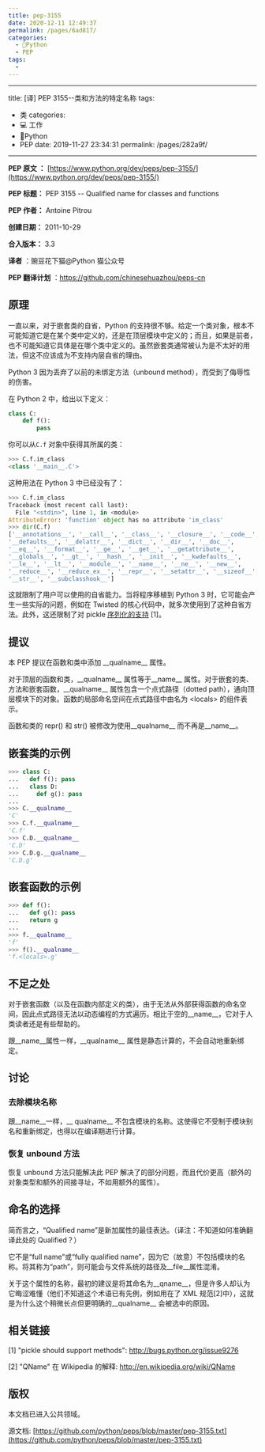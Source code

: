```yaml
---
title: pep-3155
date: 2020-12-11 12:49:37
permalink: /pages/6ad817/
categories:
  - 🐍Python
  - PEP
tags:
  - 
---
```

---
title: [译] PEP 3155--类和方法的特定名称
tags: 
  - 类
categories: 
  - 💻 工作
  - 🐍Python
  - PEP
date: 2019-11-27 23:34:31
permalink: /pages/282a9f/
---

**PEP 原文 ：** [https://www.python.org/dev/peps/pep-3155/](https://www.python.org/dev/peps/pep-3155/)

**PEP 标题：** PEP 3155 -- Qualified name for classes and functions

**PEP 作者：** Antoine Pitrou

**创建日期：** 2011-10-29

**合入版本：** 3.3

**译者** ：豌豆花下猫@Python 猫公众号

**PEP 翻译计划** ：https://github.com/chinesehuazhou/peps-cn

## 原理

一直以来，对于嵌套类的自省，Python 的支持很不够。给定一个类对象，根本不可能知道它是在某个类中定义的，还是在顶层模块中定义的；而且，如果是前者，也不可能知道它具体是在哪个类中定义的。虽然嵌套类通常被认为是不太好的用法，但这不应该成为不支持内层自省的理由。

Python 3 因为丢弃了以前的未绑定方法（unbound method），而受到了侮辱性的伤害。

在 Python 2 中，给出以下定义：

```python
class C:
    def f():
        pass
```

你可以从`C.f` 对象中获得其所属的类：

```python
>>> C.f.im_class
<class '__main__.C'>
```

这种用法在 Python 3 中已经没有了：

```python
>>> C.f.im_class
Traceback (most recent call last):
  File "<stdin>", line 1, in <module>
AttributeError: 'function' object has no attribute 'im_class'
>>> dir(C.f)
['__annotations__', '__call__', '__class__', '__closure__', '__code__',
'__defaults__', '__delattr__', '__dict__', '__dir__', '__doc__',
'__eq__', '__format__', '__ge__', '__get__', '__getattribute__',
'__globals__', '__gt__', '__hash__', '__init__', '__kwdefaults__',
'__le__', '__lt__', '__module__', '__name__', '__ne__', '__new__',
'__reduce__', '__reduce_ex__', '__repr__', '__setattr__', '__sizeof__',
'__str__', '__subclasshook__']
```

这就限制了用户可以使用的自省能力。当将程序移植到 Python 3 时，它可能会产生一些实际的问题，例如在 Twisted 的核心代码中，就多次使用到了这种自省方法。此外，这还限制了对 pickle [序列化的支持](http://bugs.python.org/issue9276) [1]。

## 提议

本 PEP 提议在函数和类中添加 \_\_qualname\_\_ 属性。

对于顶层的函数和类，\_\_qualname\_\_ 属性等于\_\_name\_\_ 属性。对于嵌套的类、方法和嵌套函数，\_\_qualname\_\_ 属性包含一个点式路径（dotted path），通向顶层模块下的对象。函数的局部命名空间在点式路径中由名为 \<locals\> 的组件表示。

函数和类的 repr() 和 str() 被修改为使用\_\_qualname\_\_ 而不再是\_\_name\_\_。

## 嵌套类的示例

```python
>>> class C:
...   def f(): pass
...   class D:
...     def g(): pass
...
>>> C.__qualname__
'C'
>>> C.f.__qualname__
'C.f'
>>> C.D.__qualname__
'C.D'
>>> C.D.g.__qualname__
'C.D.g'
```

## 嵌套函数的示例

```python
>>> def f():
...   def g(): pass
...   return g
...
>>> f.__qualname__
'f'
>>> f().__qualname__
'f.<locals>.g'
```

## 不足之处

对于嵌套函数（以及在函数内部定义的类），由于无法从外部获得函数的命名空间，因此点式路径无法以动态编程的方式遍历。相比于空的\_\_name\_\_，它对于人类读者还是有些帮助的。

跟\_\_name\_\_属性一样，\_\_qualname\_\_ 属性是静态计算的，不会自动地重新绑定。

## 讨论

### 去除模块名称

跟\_\_name\_\_一样，\_\_ qualname\_\_ 不包含模块的名称。这使得它不受制于模块别名和重新绑定，也得以在编译期进行计算。

### 恢复 unbound 方法

恢复 unbound 方法只能解决此 PEP 解决了的部分问题，而且代价更高（额外的对象类型和额外的间接寻址，不如用额外的属性）。

## 命名的选择

简而言之，“Qualified name”是新加属性的最佳表达。（译注：不知道如何准确翻译此处的 Qualified？）

它不是“full name”或“fully qualified name”，因为它（故意）不包括模块的名称。将其称为“path”，则可能会与文件系统的路径及\_\_file\_\_属性混淆。

关于这个属性的名称，最初的建议是将其命名为\_\_qname\_\_，但是许多人却认为它晦涩难懂（他们不知道这个术语已有先例，例如用在了 XML 规范[2]中），这就是为什么这个稍微长点但更明确的\_\_qualname\_\_ 会被选中的原因。

## 相关链接

[1] "pickle should support methods": http://bugs.python.org/issue9276

[2] "QName" 在 Wikipedia 的解释: http://en.wikipedia.org/wiki/QName

## 版权

本文档已进入公共领域。

源文档: [https://github.com/python/peps/blob/master/pep-3155.txt](https://github.com/python/peps/blob/master/pep-3155.txt)
